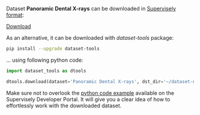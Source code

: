 Dataset **Panoramic Dental X-rays** can be downloaded in [Supervisely format](https://developer.supervisely.com/api-references/supervisely-annotation-json-format):

 [Download](https://assets.supervisely.com/remote/eyJsaW5rIjogInMzOi8vc3VwZXJ2aXNlbHktZGF0YXNldHMvMjA0OV9QYW5vcmFtaWMgRGVudGFsIFgtcmF5cy9wYW5vcmFtaWMtZGVudGFsLXgtcmF5cy1EYXRhc2V0TmluamEudGFyIiwgInNpZyI6ICJHYk1rcTFvSFBycTkyRTdyaVZFQmlkeFdLYzRQcG9kUlZDNmhOWUNkVWdrPSJ9?response-content-disposition=attachment%3B%20filename%3D%22panoramic-dental-x-rays-DatasetNinja.tar%22)

As an alternative, it can be downloaded with *dataset-tools* package:
``` bash
pip install --upgrade dataset-tools
```

... using following python code:
``` python
import dataset_tools as dtools

dtools.download(dataset='Panoramic Dental X-rays', dst_dir='~/dataset-ninja/')
```
Make sure not to overlook the [python code example](https://developer.supervisely.com/getting-started/python-sdk-tutorials/iterate-over-a-local-project) available on the Supervisely Developer Portal. It will give you a clear idea of how to effortlessly work with the downloaded dataset.

